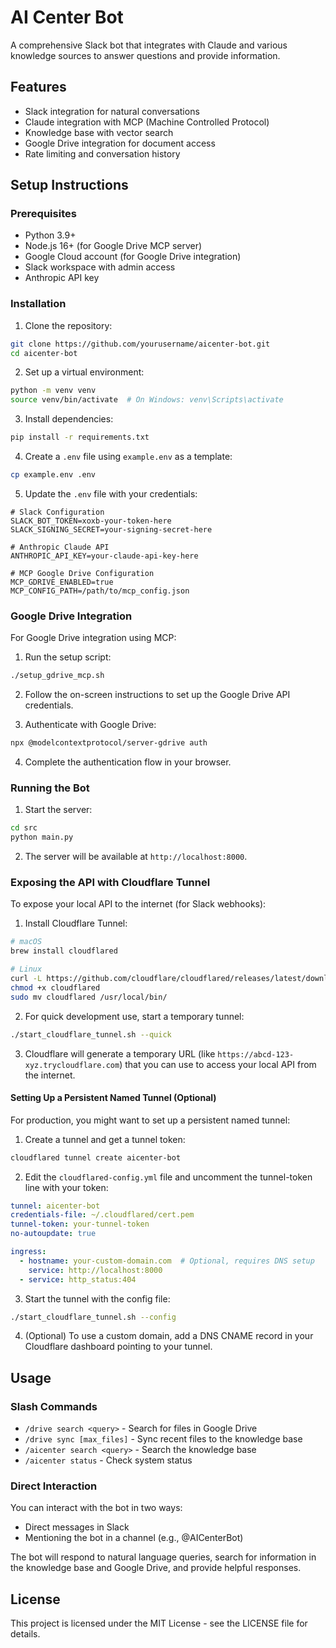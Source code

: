 # AI Center Bot

A comprehensive Slack bot that integrates with Claude and various knowledge sources to answer questions and provide information.

## Features

- Slack integration for natural conversations
- Claude integration with MCP (Machine Controlled Protocol)
- Knowledge base with vector search
- Google Drive integration for document access
- Rate limiting and conversation history

## Setup Instructions

### Prerequisites

- Python 3.9+
- Node.js 16+ (for Google Drive MCP server)
- Google Cloud account (for Google Drive integration)
- Slack workspace with admin access
- Anthropic API key

### Installation

1. Clone the repository:
```bash
git clone https://github.com/yourusername/aicenter-bot.git
cd aicenter-bot
```

2. Set up a virtual environment:
```bash
python -m venv venv
source venv/bin/activate  # On Windows: venv\Scripts\activate
```

3. Install dependencies:
```bash
pip install -r requirements.txt
```

4. Create a `.env` file using `example.env` as a template:
```bash
cp example.env .env
```

5. Update the `.env` file with your credentials:
```
# Slack Configuration
SLACK_BOT_TOKEN=xoxb-your-token-here
SLACK_SIGNING_SECRET=your-signing-secret-here

# Anthropic Claude API
ANTHROPIC_API_KEY=your-claude-api-key-here

# MCP Google Drive Configuration
MCP_GDRIVE_ENABLED=true
MCP_CONFIG_PATH=/path/to/mcp_config.json
```

### Google Drive Integration

For Google Drive integration using MCP:

1. Run the setup script:
```bash
./setup_gdrive_mcp.sh
```

2. Follow the on-screen instructions to set up the Google Drive API credentials.

3. Authenticate with Google Drive:
```bash
npx @modelcontextprotocol/server-gdrive auth
```

4. Complete the authentication flow in your browser.

### Running the Bot

1. Start the server:
```bash
cd src
python main.py
```

2. The server will be available at `http://localhost:8000`.

### Exposing the API with Cloudflare Tunnel

To expose your local API to the internet (for Slack webhooks):

1. Install Cloudflare Tunnel:
```bash
# macOS
brew install cloudflared

# Linux
curl -L https://github.com/cloudflare/cloudflared/releases/latest/download/cloudflared-linux-amd64 -o cloudflared
chmod +x cloudflared
sudo mv cloudflared /usr/local/bin/
```

2. For quick development use, start a temporary tunnel:
```bash
./start_cloudflare_tunnel.sh --quick
```

3. Cloudflare will generate a temporary URL (like `https://abcd-123-xyz.trycloudflare.com`) that you can use to access your local API from the internet.

#### Setting Up a Persistent Named Tunnel (Optional)

For production, you might want to set up a persistent named tunnel:

1. Create a tunnel and get a tunnel token:
```bash
cloudflared tunnel create aicenter-bot
```

2. Edit the `cloudflared-config.yml` file and uncomment the tunnel-token line with your token:
```yaml
tunnel: aicenter-bot
credentials-file: ~/.cloudflared/cert.pem
tunnel-token: your-tunnel-token
no-autoupdate: true

ingress:
  - hostname: your-custom-domain.com  # Optional, requires DNS setup
    service: http://localhost:8000
  - service: http_status:404
```

3. Start the tunnel with the config file:
```bash
./start_cloudflare_tunnel.sh --config
```

4. (Optional) To use a custom domain, add a DNS CNAME record in your Cloudflare dashboard pointing to your tunnel.

## Usage

### Slash Commands

- `/drive search <query>` - Search for files in Google Drive
- `/drive sync [max_files]` - Sync recent files to the knowledge base
- `/aicenter search <query>` - Search the knowledge base
- `/aicenter status` - Check system status

### Direct Interaction

You can interact with the bot in two ways:
- Direct messages in Slack
- Mentioning the bot in a channel (e.g., @AICenterBot)

The bot will respond to natural language queries, search for information in the knowledge base and Google Drive, and provide helpful responses.

## License

This project is licensed under the MIT License - see the LICENSE file for details.